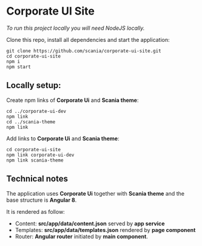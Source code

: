 # Corporate UI Site
*To run this project locally you will need NodeJS locally.*

Clone this repo, install all dependencies and start the application:
```
git clone https://github.com/scania/corporate-ui-site.git
cd corporate-ui-site
npm i
npm start
```

## Locally setup:
Create npm links of **Corporate Ui** and **Scania theme**:
```
cd ../corporate-ui-dev
npm link
cd ../scania-theme
npm link
```

Add links to **Corporate Ui** and **Scania theme**:
```
cd corporate-ui-site
npm link corporate-ui-dev
npm link scania-theme
```

## Technical notes
The application uses **Corporate Ui** together with **Scania theme** and the base structure is **Angular 8**.

It is rendered as follow:
- Content: **src/app/data/content.json** served by **app service**
- Templates: **src/app/data/templates.json** rendered by **page component**
- Router: **Angular router** initiated by **main component**.
